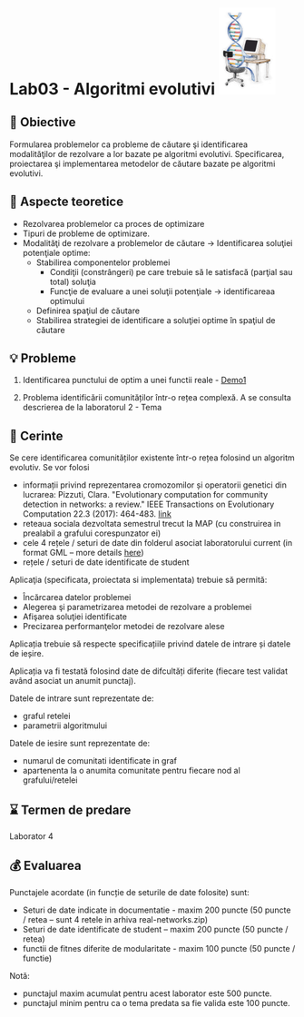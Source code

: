 # Lab03 - Algoritmi evolutivi  <img src="evolComp.gif" width="100">



## :microscope: Obiective 

Formularea problemelor ca probleme de căutare şi identificarea modalităţilor de rezolvare a lor bazate pe algoritmi evolutivi. Specificarea, proiectarea şi implementarea metodelor de căutare bazate pe algoritmi evolutivi.

## :book:  Aspecte teoretice

- Rezolvarea problemelor ca proces de optimizare
- Tipuri de probleme de optimizare.
- Modalităţi de rezolvare a problemelor de căutare -> Identificarea soluţiei potenţiale optime:
    - Stabilirea componentelor problemei 
        - Condiţii (constrângeri) pe care trebuie să le satisfacă (parţial sau total) soluţia  
        - Funcţie de evaluare a unei soluţii potenţiale -> identificareaa optimului
    - Definirea spaţiul de căutare 
    - Stabilirea strategiei de identificare a soluţiei optime în spaţiul de căutare 

## :bulb: Probleme

1. Identificarea punctului de optim a unei functii reale - [Demo1](https://github.com/lauradiosan/AI-UBB/tree/master/2021-2022/labs/lab03/GAs.ipynb#Demo1)



2. Problema identificării comunităților într-o rețea complexă. A se consulta descrierea de la laboratorul 2 - Tema


## :memo:  Cerinte 

Se cere identificarea comunităților existente într-o rețea folosind un algoritm evolutiv. Se vor folosi 
-	informații privind reprezentarea cromozomilor și operatorii genetici din lucrarea: Pizzuti, Clara. "Evolutionary computation for community detection in networks: a review." IEEE Transactions on Evolutionary Computation 22.3 (2017): 464-483. [link](http://staff.icar.cnr.it/pizzuti/pubblicazioni/IEEETEC2017.pdf)
- reteaua sociala dezvoltata semestrul trecut la MAP (cu construirea in prealabil a grafului corespunzator ei)
-	cele 4 rețele / seturi de date din folderul asociat laboratorului current (in format GML – more details [here](https://www.fim.uni-passau.de/fileadmin/dokumente/fakultaeten/fim/lehrstuhl/rutter/abschlussarbeiten/ba-goetz.pdf))
-	rețele / seturi de date identificate de student 

Aplicaţia (specificata, proiectata si implementata) trebuie să permită:
-	Încărcarea datelor problemei 
-	Alegerea şi parametrizarea metodei de rezolvare a problemei
-	Afişarea soluţiei identificate
-	Precizarea performanţelor metodei de rezolvare alese

Aplicația trebuie să respecte specificațiile privind datele de intrare și datele de ieșire.

Aplicația va fi testată folosind date de difcultăți diferite (fiecare test validat având asociat un anumit punctaj).

Datele de intrare sunt reprezentate de:
-	graful retelei
-	parametrii algoritmului

Datele de iesire sunt reprezentate de:
-	numarul de comunitati identificate in graf
-	apartenenta la o anumita comunitate pentru fiecare nod al grafului/retelei


## :hourglass: Termen de predare 
Laborator 4 

## :moneybag: Evaluarea

Punctajele acordate (in funcție de seturile de date folosite) sunt:
-	Seturi de date indicate in documentatie - maxim 200 puncte (50 puncte / retea – sunt 4 retele in arhiva real-networks.zip) 
-	Seturi de date identificate de student – maxim 200 puncte (50 puncte / retea)
- functii de fitnes diferite de modularitate - maxim 100 puncte (50 puncte / functie)


Notă: 
- punctajul maxim acumulat pentru acest laborator este 500 puncte.
- punctajul minim pentru ca o tema predata sa fie valida este 100 puncte.  



